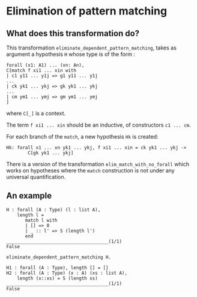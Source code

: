 # Elimination of pattern matching

## What does this transformation do?

This transformation `eliminate_dependent_pattern_matching`, takes as argument a hypothesis `H` whose type
is of the form :
```Coq
forall (x1: A1) ... (xn: An), 
C[match f xi1 ... xin with 
| c1 y11 ... y1j => g1 y11 ... y1j
... 
| ck yk1 ... ykj => gk yk1 ... ykj 
...
| cm ym1 ... ymj => gm ym1 ... ymj
]
```

where `C[_]` is a context.

The term `f xi1 ... xin` should be an inductive, of constructors `c1 ... cm`.

For each branch of the `match`, a new hypothesis `Hk` is created: 

```
Hk: forall x1 ... xn yk1 ... ykj, f xi1 ... xin = ck yk1 ... ykj -> 
        C[gk yk1 ... ykj]
```

There is a version of the transformation `elim_match_with_no_forall` which works on hypotheses where the 
`match` construction is not under any universal quantification. 

## An example

```
H : forall (A : Type) (l : list A),
    length l =
       match l with
       | [] => 0
       | _ :: l' => S (length l')
       end
______________________________________(1/1)
False

eliminate_dependent_pattern_matching H.

H1 : forall (A : Type), length [] = []
H2 : forall (A : Type) (x : A) (xs : list A),
    length (x::xs) = S (length xs)
______________________________________(1/1)
False
```
